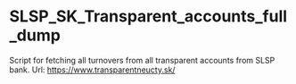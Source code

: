 # SLSP_SK_Transparent_accounts_full_dump

Script for fetching all turnovers from all transparent accounts from SLSP bank.
Url: https://www.transparentneucty.sk/
